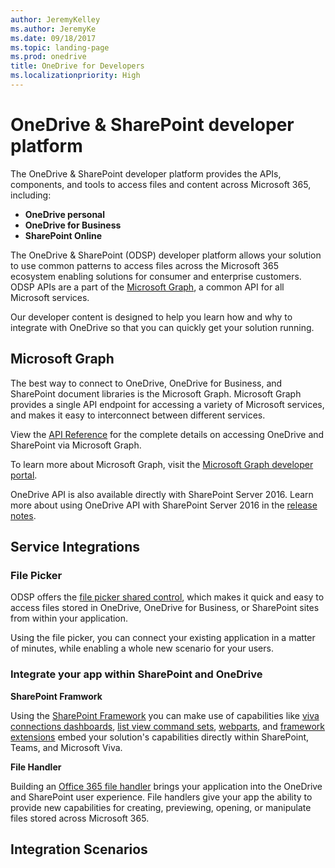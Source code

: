 ```yaml
---
author: JeremyKelley
ms.author: JeremyKe
ms.date: 09/18/2017
ms.topic: landing-page
ms.prod: onedrive
title: OneDrive for Developers
ms.localizationpriority: High
---
```


# OneDrive & SharePoint developer platform

The OneDrive & SharePoint developer platform provides the APIs, components, and tools to access files and content across Microsoft 365, including:

* **OneDrive personal**
* **OneDrive for Business**
* **SharePoint Online**

The OneDrive & SharePoint (ODSP) developer platform allows your solution to use common patterns to access files across the Microsoft 365 ecosystem enabling solutions for consumer and enterprise customers. ODSP APIs are a part of the [Microsoft Graph](https://graph.microsoft.com), a common API for all Microsoft services.

Our developer content is designed to help you learn how and why to integrate with OneDrive so that you can quickly get your solution running.

## Microsoft Graph

The best way to connect to OneDrive, OneDrive for Business, and SharePoint document libraries is the Microsoft Graph. Microsoft Graph provides a single API endpoint for accessing a variety of Microsoft services, and makes it easy to interconnect between different services.

View the [API Reference](rest-api/index.md) for the complete details on accessing OneDrive and SharePoint via Microsoft Graph.

To learn more about Microsoft Graph, visit the [Microsoft Graph developer portal](https://graph.microsoft.com).

OneDrive API is also available directly with SharePoint Server 2016.
Learn more about using OneDrive API with SharePoint Server 2016 in the [release notes](rest-api/getting-started/release-notes.md).

## Service Integrations

### File Picker

ODSP offers the [file picker shared control](controls/file-pickers/index.md), which makes it quick and easy to access files stored in OneDrive, OneDrive for Business, or SharePoint sites from within your application.

Using the file picker, you can connect your existing application in a matter of minutes, while enabling a whole new scenario for your users.

### Integrate your app within SharePoint and OneDrive

__SharePoint Framwork__

Using the [SharePoint Framework](https://aka.ms/spfx) you can make use of capabilities like [viva connections dashboards](https://docs.microsoft.com/sharepoint/dev/spfx/viva/get-started/build-first-sharepoint-adaptive-card-extension), [list view command sets](https://docs.microsoft.com/sharepoint/dev/spfx/extensions/get-started/building-simple-cmdset-with-dialog-api), [webparts](https://docs.microsoft.com/sharepoint/dev/spfx/web-parts/overview-client-side-web-parts), and [framework extensions](https://docs.microsoft.com/sharepoint/dev/spfx/extensions/overview-extensions) embed your solution's capabilities directly within SharePoint, Teams, and Microsoft Viva.

__File Handler__

Building an [Office 365 file handler](./file-handlers/index.md) brings your application into the OneDrive and SharePoint user experience. File handlers give your app the ability to provide new capabilities for creating, previewing, opening, or manipulate files stored across Microsoft 365.

## Integration Scenarios



